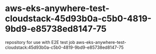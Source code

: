 # aws-eks-anywhere-test-cloudstack-45d93b0a-c5b0-4819-9bd9-e85738ed8147-75
repository for use with E2E test job aws-eks-anywhere-test-cloudstack:45d93b0a-c5b0-4819-9bd9-e85738ed8147-75

